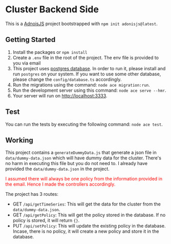 # Cluster Backend Side

This is a [AdnoisJS](https://adonisjs.com/) project bootstrapped with `npm init adonisjs@latest`.

## Getting Started
1. Install the packages or `npm install`
2. Create a `.env` file in the root of the project. The env file is provided to you via email
3. This project uses [postgres database](https://www.postgresql.org/). In order to run it, please install and run `postgres` on your system. If you want to use some other database, please change the `config/database.ts` accordingly.
4. Run the migrations using the command: `node ace migration:run`.
5. Run the development server using this command: `node ace serve --hmr`.
4. Your server will run on [http://localhost:3333](http://localhost:3333).

## Test
You can run the tests by executing the following command: `node ace test`.

## Working
This project contains a `generateDummyData.js` that generate a json file in `data/dummy-data.json` which will have dummy data for the cluster. There's no harm in executing this file but you do not need to. I already have provided the `data/dummy-data.json` in the project.

<span style="color: red;">I assumed there will always be one policy from the information provided in the email. Hence I made the controllers accordingly.</span>

The project has 3 routes:
- GET `/api/getTimeSeries`: This will get the data for the cluster from the `data/dummy-data.json`.
- GET `/api/getPolicy`: This will get the policy stored in the database. If no policy is stored, it will return `{}`.
- PUT `/api/setPolicy`: This will update the existing policy in the database. Incase, there is no policy, it will create a new policy and store it in the database.
